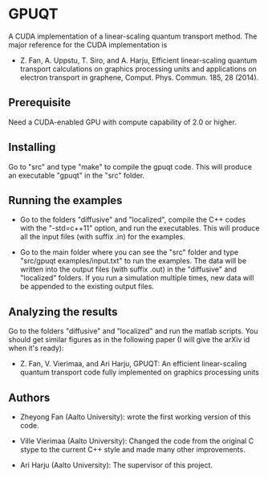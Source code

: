 # GPUQT

A CUDA implementation of a linear-scaling quantum transport method. The major reference for the CUDA implementation is 

* Z. Fan, A. Uppstu, T. Siro, and A. Harju, Efficient linear-scaling quantum transport calculations on graphics processing units and applications on electron transport in graphene, Comput. Phys. Commun. 185, 28 (2014).

## Prerequisite

Need a CUDA-enabled GPU with compute capability of 2.0 or higher.

## Installing

Go to "src" and type "make" to compile the gpuqt code. This will produce an executable "gpuqt" in the "src" folder.

## Running the examples

* Go to the folders "diffusive" and "localized", compile the C++ codes with the "-std=c++11" option, and run the executables. This will produce all the input files (with suffix .in) for the examples.
  
* Go to the main folder where you can see the "src" folder and type "src/gpuqt examples/input.txt" to run the examples. The data will be written into the output files (with suffix .out) in the "diffusive" and "localized" folders. If you run a simulation multiple times, new data will be appended to the existing output files.

## Analyzing the results

Go to the folders "diffusive" and "localized" and run the matlab scripts. You should get similar figures as in the following paper (I will give the arXiv id when it's ready):

* Z. Fan, V. Vierimaa, and Ari Harju, GPUQT: An efficient linear-scaling quantum transport code fully implemented on graphics processing units

## Authors

* Zheyong Fan (Aalto University): wrote the first working version of this code.

* Ville Vierimaa (Aalto University): Changed the code from the original C stype to the current C++ style and made many other improvements.

* Ari Harju (Aalto University): The supervisor of this project.
